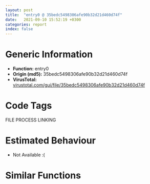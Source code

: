 ```yaml
---
layout: post
title:  "entry0 @ 35bedc5498306afe90b32d21d460d74f"
date:   2021-09-10 15:52:19 +0300
categories: report
index: false
---
```


# Generic Information
- **Function:** entry0
- **Origin (md5):** 35bedc5498306afe90b32d21d460d74f
- **VirusTotal:** [virustotal.com/gui/file/35bedc5498306afe90b32d21d460d74f][virustotal_ref]

# Code Tags
<span class="tag" id="FILE">FILE</span>
<span class="tag" id="PROCESS">PROCESS</span>
<span class="tag" id="LINKING">LINKING</span>


# Estimated Behaviour
<ul><li class="bhv-desc" id="na">Not Available :(</li></ul>

# Similar Functions
<script type="text/javascript" src="https://www.gstatic.com/charts/loader.js"></script>
<script type="text/javascript">

    google.charts.load('current', {'packages':['corechart']});
    google.charts.setOnLoadCallback(drawChart);

    function drawChart() {
    var data = new google.visualization.DataTable();
        data.addColumn('number', 'X');
        data.addColumn('number', 'Y');
        data.addColumn({type: 'string', role: 'tooltip', 'p': {'html': true}});
        data.addColumn({'type': 'string', 'role': 'style'});
        
        data.addRows([
    [0, 0, '<b><a href="/report/entry0@35bedc5498306afe90b32d21d460d74f">entry0</a><br>@35bedc5498306afe90b32d21d460d74f</b><br>', 'point { fill-color: #e0440e; }'],

        ]);

    var options = {
        title: 'Similarity Plot',
        legend: 'none',
        colors: ['#dedbd9', '#e6693e', '#ec8f6e', '#f3b49f', '#f6c7b6'],
        tooltip: {isHtml: true, trigger: 'both'},
        explorer: {
        actions: ["dragToZoom", "rightClickToReset"],
        },
        chartArea: {
        width: '80%',
        height: '80%'
        },
        width: '100%',
        height: '100%'
    };

    var chart = new google.visualization.ScatterChart(document.getElementById('chart_div'));

    chart.draw(data, options);
    }
    
</script>


<div id="chart_div" style="width: 100%px; height: 100%;"></div>

# Disassembled Code
{% highlight nasm %}

push ebp
mov ebp, esp
push edi
push esi
push ebx
sub esp, 0x1ac
call dword[sym.imp.COMCTL32.DLL_InitCommonControls]
mov dword[esp], 0x8001
call dword[sym.imp.KERNEL32.dll_SetErrorMode]
push ebx
mov dword[esp], 0
call dword[sym.imp.ole32.dll_OleInitialize]
push esi
mov dword[0x427b40], eax
mov dword[esp], 8
call fcn.00407ef3
mov dword[0x427b9c], eax
lea eax, [ebp-0x17c]
push edi
mov dword[esp+0x10], 0
mov dword[esp+0xc], 0x160
mov dword[esp+8], eax
mov dword[esp+4], 0
mov dword[esp], 0x40b301
call dword[sym.imp.SHELL32.DLL_SHGetFileInfoA]
sub esp, 0x14
mov dword[esp+4], str.NSIS_Error_
mov dword[esp], 0x427ba8
call fcn.00407a11
push eax
push eax
call dword[sym.imp.KERNEL32.dll_GetCommandLineA]
mov dword[esp], 0x430000
mov dword[esp+4], eax
call fcn.00407a11
push eax
push eax
mov dword[esp], 0
call dword[sym.imp.KERNEL32.dll_GetModuleHandleA]
cmp byte[0x430000], 0x22
push edx
mov edx, 0x430001
mov dword[0x427ba4], eax
mov eax, 0x430000
cmove eax, edx
sete dl
lea edx, [edx+edx+0x20]
movsx edx, dl
mov dword[esp+4], edx
mov dword[esp], eax
call fcn.004075f0
push ecx
push ecx
mov dword[esp], eax
call dword[sym.imp.USER32.dll_CharNextA]
mov edi, eax
push ebx
xor ebx, ebx
jmp off.b388
inc eax
mov dl, byte[eax]
cmp dl, 0x20
je off.b247
cmp dl, 0x22
mov cl, 0x20
jne off.b265
inc eax
mov cl, 0x22
cmp byte[eax], 0x2f
jne off.b361
cmp byte[eax+1], 0x53
jne off.b293
mov dl, byte[eax+2]
mov esi, ebx
or esi, 2
or edx, 0x20
cmp dl, 0x20
cmove ebx, esi
cmp dword[eax+1], 0x4352434e
jne off.b319
mov dl, byte[eax+5]
mov esi, ebx
or esi, 4
or edx, 0x20
cmp dl, 0x20
cmove ebx, esi
cmp dword[eax-1], 0x3d442f20
je off.b331
inc eax
jmp off.b361
mov dword[eax-1], 0
add eax, 3
mov dword[esp+4], eax
mov dword[esp], 0x430400
call fcn.00407a11
push ecx
push ecx
jmp off.b397
movsx ecx, cl
mov dword[esp+4], ecx
mov dword[esp], eax
call fcn.004075f0
push edx
push edx
xor edx, edx
cmp byte[eax], 0x22
sete dl
add eax, edx
cmp byte[eax], 0
jne off.b248
mov dword[esp+4], 0x431400
mov dword[esp], 0x400
call dword[sym.imp.KERNEL32.dll_GetTempPathA]
push eax
push eax
call fcn.00404264
test eax, eax
jne off.b487
mov dword[esp+4], 0x3fb
mov dword[esp], 0x431400
call dword[sym.imp.KERNEL32.dll_GetWindowsDirectoryA]
push esi
push esi
mov dword[esp+4], str.__Temp_
mov dword[esp], 0x431400
call fcn.00407a44
push eax
push eax
call fcn.00404264
test eax, eax
je off.b1013
mov dword[esp], 0x431000
call dword[sym.imp.KERNEL32.dll_DeleteFileA]
push ecx
mov dword[esp], ebx
call fcn.00403ea7
push ebx
xor ebx, ebx
test eax, eax
mov esi, eax
jne off.b1027
cmp dword[0x427b94], 0
je off.b994
mov dword[esp+4], 0
mov dword[esp], 0x430000
call fcn.004075f0
push edx
push edx
jmp off.b560
dec eax
cmp eax, 0x430000
jb off.b580
cmp dword[eax], 0x3d3f5f20
jne off.b559
jmp off.b1375
mov dword[esp+4], str.nsu.tmp
mov dword[esp], 0x431400
call fcn.00407a44
push ecx
push ecx
mov dword[esp+4], 0x430c00
mov dword[esp], 0x431400
call dword[sym.imp.KERNEL32.dll_lstrcmpiA]
test eax, eax
push ebx
push ebx
je off.b1020
jmp off.b676
mov dword[esp+4], ebx
mov dword[esp], 0x430400
call fcn.00407a11
push eax
push eax
mov dword[esp+4], ebx
mov dword[esp], 0x430800
call fcn.00407a11
push edx
push edx
jmp off.b994
mov dword[esp+4], 0
mov dword[esp], 0x431400
call dword[sym.imp.KERNEL32.dll_CreateDirectoryA]
push eax
push eax
mov dword[esp], 0x431400
call dword[sym.imp.KERNEL32.dll_SetCurrentDirectoryA]
cmp byte[0x430400], 0
push eax
jne off.b744
mov dword[esp+4], 0x430c00
mov dword[esp], 0x430400
call fcn.00407a11
push eax
push eax
mov dword[esp+4], edi
mov ebx, 0x1a
mov esi, str.Error_launching_installer
mov dword[esp], section..ndata
call fcn.00407a11
mov edi, dword[sym.imp.KERNEL32.dll_CopyFileA]
mov word[0x42b400], 0x41
push eax
push eax
mov eax, dword[sym.imp.KERNEL32.dll_DeleteFileA]
mov dword[ebp-0x18c], eax
mov eax, dword[0x427b48]
mov eax, dword[eax+0x120]
mov dword[esp], 0x423ce8
mov dword[esp+4], eax
call fcn.00407b23
push ecx
push ecx
mov dword[esp], 0x423ce8
call dword[ebp-0x18c]
test esi, esi
push eax
je off.b957
mov dword[esp+8], 1
mov dword[esp+4], 0x423ce8
mov dword[esp], 0x431c00
call edi
sub esp, 0xc
test eax, eax
je off.b957
mov dword[esp+4], 0
mov dword[esp], 0x423ce8
call fcn.00407f46
push eax
push eax
mov eax, dword[0x427b48]
mov eax, dword[eax+0x124]
mov dword[esp], 0x423ce8
mov dword[esp+4], eax
call fcn.00407b23
push eax
push eax
mov dword[esp], 0x423ce8
call fcn.00407478
test eax, eax
push edx
je off.b957
mov dword[esp], eax
xor esi, esi
call dword[sym.imp.KERNEL32.dll_CloseHandle]
push eax
inc byte[0x42b400]
dec ebx
jne off.b798
mov dword[esp+4], 0
mov dword[esp], 0x431400
call fcn.00407f46
push edi
push edi
jmp off.b1025
mov dword[0x427b34], 0xffffffff
call fcn.00405e99
mov ebx, eax
jmp off.b1027
mov esi, str.Error_writing_temporary_file._Make_sure_your_temp_folder_is_valid.
jmp off.b1025
mov esi, str.Error_launching_installer
xor ebx, ebx
call fcn.004042c8
call dword[sym.imp.ole32.dll_OleUninitialize]
test esi, esi
je off.b1072
mov dword[esp+4], 0x200010
mov dword[esp], esi
call fcn.00407536
push ebx
push ebx
mov dword[esp], 2
jmp off.b1369
cmp dword[0x427b1c], 0
je off.b1355
mov dword[esp], 3
call fcn.00407ef3
push edi
mov dword[ebp-0x190], eax
mov dword[esp], 4
call fcn.00407ef3
push edx
mov edi, eax
mov dword[esp], 5
call fcn.00407ef3
test edi, edi
mov esi, eax
push ecx
je off.b1315
cmp dword[ebp-0x190], 0
je off.b1315
test eax, eax
je off.b1315
call dword[sym.imp.KERNEL32.dll_GetCurrentProcess]
lea edx, [ebp-0x1c]
mov dword[esp+8], edx
mov dword[esp+4], 0x28
mov dword[esp], eax
call dword[ebp-0x190]
sub esp, 0xc
test eax, eax
je off.b1315
lea edx, [ebp-0x17c]
lea eax, [ebp-0x178]
mov dword[ebp-0x194], edx
mov dword[esp+8], eax
mov dword[esp+4], str.SeShutdownPrivilege_
mov dword[esp], 0
call edi
mov edx, dword[ebp-0x194]
mov eax, dword[ebp-0x1c]
mov dword[ebp-0x17c], 1
mov dword[ebp-0x170], 2
sub esp, 0xc
mov dword[esp+0x14], 0
mov dword[esp+0x10], 0
mov dword[esp+0xc], 0
mov dword[esp+8], edx
mov dword[esp+4], 0
mov dword[esp], eax
call esi
sub esp, 0x18
mov dword[esp+4], 0
mov dword[esp], 2
call dword[sym.imp.USER32.dll_ExitWindowsEx]
test eax, eax
push esi
push esi
jne off.b1355
mov dword[esp], 9
call fcn.004038a0
push ecx
mov eax, dword[0x427b34]
cmp eax, 0xffffffff
cmovne ebx, eax
mov dword[esp], ebx
call dword[sym.imp.KERNEL32.dll_ExitProcess]
mov byte[eax], 0
lea ebx, [eax+4]
mov dword[esp], ebx
call fcn.00407e3c
test eax, eax
push edx
je off.b1020
jmp off.b635

{% endhighlight %}

[virustotal_ref]: https://www.virustotal.com/gui/file/35bedc5498306afe90b32d21d460d74f